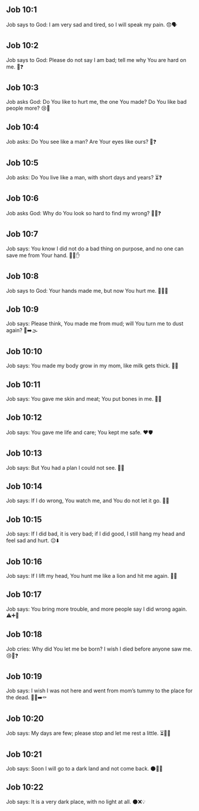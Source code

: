 ## Job 10:1
Job says to God: I am very sad and tired, so I will speak my pain. 😞🗣️
## Job 10:2
Job says to God: Please do not say I am bad; tell me why You are hard on me. 🙏❓
## Job 10:3
Job asks God: Do You like to hurt me, the one You made? Do You like bad people more? 😢🤔
## Job 10:4
Job asks: Do You see like a man? Are Your eyes like ours? 👀❓
## Job 10:5
Job asks: Do You live like a man, with short days and years? ⏳❓
## Job 10:6
Job asks God: Why do You look so hard to find my wrong? 🕵️‍♂️❓
## Job 10:7
Job says: You know I did not do a bad thing on purpose, and no one can save me from Your hand. 🙅‍♂️✋
## Job 10:8
Job says to God: Your hands made me, but now You hurt me. 👐🧍💔
## Job 10:9
Job says: Please think, You made me from mud; will You turn me to dust again? 🧍➡️🌫️
## Job 10:10
Job says: You made my body grow in my mom, like milk gets thick. 👶🥛
## Job 10:11
Job says: You gave me skin and meat; You put bones in me. 🧍🦴
## Job 10:12
Job says: You gave me life and care; You kept me safe. ❤️🛡️
## Job 10:13
Job says: But You had a plan I could not see. 🤫🧠
## Job 10:14
Job says: If I do wrong, You watch me, and You do not let it go. 👀🚫
## Job 10:15
Job says: If I did bad, it is very bad; if I did good, I still hang my head and feel sad and hurt. 😔⬇️
## Job 10:16
Job says: If I lift my head, You hunt me like a lion and hit me again. 🦁🎯
## Job 10:17
Job says: You bring more trouble, and more people say I did wrong again. ⚠️➕👥
## Job 10:18
Job cries: Why did You let me be born? I wish I died before anyone saw me. 😢👶❓
## Job 10:19
Job says: I wish I was not here and went from mom’s tummy to the place for the dead. 👩‍🍼➡️⚰️
## Job 10:20
Job says: My days are few; please stop and let me rest a little. ⏳🛑🛌
## Job 10:21
Job says: Soon I will go to a dark land and not come back. 🌑🚶‍♂️
## Job 10:22
Job says: It is a very dark place, with no light at all. 🌑❌💡
